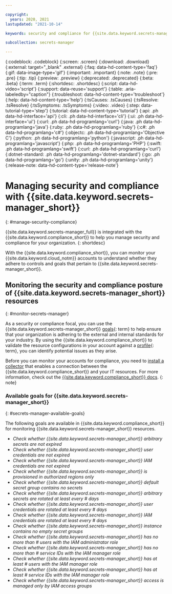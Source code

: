 ```yaml
---

copyright:
  years: 2020, 2021
lastupdated: "2021-10-14"

keywords: security and compliance for {{site.data.keyword.secrets-manager_short}}, security for {{site.data.keyword.secrets-manager_short}}, compliance for {{site.data.keyword.secrets-manager_short}},

subcollection: secrets-manager

---
```


{:codeblock: .codeblock}
{:screen: .screen}
{:download: .download}
{:external: target="_blank" .external}
{:faq: data-hd-content-type='faq'}
{:gif: data-image-type='gif'}
{:important: .important}
{:note: .note}
{:pre: .pre}
{:tip: .tip}
{:preview: .preview}
{:deprecated: .deprecated}
{:beta: .beta}
{:term: .term}
{:shortdesc: .shortdesc}
{:script: data-hd-video='script'}
{:support: data-reuse='support'}
{:table: .aria-labeledby="caption"}
{:troubleshoot: data-hd-content-type='troubleshoot'}
{:help: data-hd-content-type='help'}
{:tsCauses: .tsCauses}
{:tsResolve: .tsResolve}
{:tsSymptoms: .tsSymptoms}
{:video: .video}
{:step: data-tutorial-type='step'}
{:tutorial: data-hd-content-type='tutorial'}
{:api: .ph data-hd-interface='api'}
{:cli: .ph data-hd-interface='cli'}
{:ui: .ph data-hd-interface='ui'}
{:curl: .ph data-hd-programlang='curl'}
{:java: .ph data-hd-programlang='java'}
{:ruby: .ph data-hd-programlang='ruby'}
{:c#: .ph data-hd-programlang='c#'}
{:objectc: .ph data-hd-programlang='Objective C'}
{:python: .ph data-hd-programlang='python'}
{:javascript: .ph data-hd-programlang='javascript'}
{:php: .ph data-hd-programlang='PHP'}
{:swift: .ph data-hd-programlang='swift'}
{:curl: .ph data-hd-programlang='curl'}
{:dotnet-standard: .ph data-hd-programlang='dotnet-standard'}
{:go: .ph data-hd-programlang='go'}
{:unity: .ph data-hd-programlang='unity'}
{:release-note: data-hd-content-type='release-note'}

# Managing security and compliance with {{site.data.keyword.secrets-manager_short}}
{: #manage-security-compliance}



{{site.data.keyword.secrets-manager_full}} is integrated with the {{site.data.keyword.compliance_short}} to help you manage security and compliance for your organization.
{: shortdesc}



With the {{site.data.keyword.compliance_short}}, you can monitor your {{site.data.keyword.cloud_notm}} accounts to understand whether they adhere to controls and goals that pertain to {{site.data.keyword.secrets-manager_short}}.




## Monitoring the security and compliance posture of {{site.data.keyword.secrets-manager_short}} resources
{: #monitor-secrets-manager}

As a security or compliance focal, you can use the {{site.data.keyword.secrets-manager_short}} [goals](#x2117978){: term} to help ensure that your organization is adhering to the external and internal standards for your industry. By using the {{site.data.keyword.compliance_short}} to validate the resource configurations in your account against a [profile](#x2034950){: term}, you can identify potential issues as they arise.

Before you can monitor your accounts for compliance, you need to [install a collector](/docs/security-compliance?topic=security-compliance-collector) that enables a connection between the {{site.data.keyword.compliance_short}} and your IT resources. For more information, check out the [{{site.data.keyword.compliance_short}} docs](/docs/security-compliance?topic=security-compliance-getting-started).
{: note}

### Available goals for {{site.data.keyword.secrets-manager_short}}
{: #secrets-manager-available-goals}

The following goals are available in {{site.data.keyword.compliance_short}} for monitoring {{site.data.keyword.secrets-manager_short}} resources.

* *Check whether {{site.data.keyword.secrets-manager_short}} arbitrary secrets are not expired*
* *Check whether {{site.data.keyword.secrets-manager_short}} user credentials are not expired*
* *Check whether {{site.data.keyword.secrets-manager_short}} IAM credentials are not expired*
* *Check whether {{site.data.keyword.secrets-manager_short}} is provisioned in authorized regions only*
* *Check whether {{site.data.keyword.secrets-manager_short}} default secret group contains no secrets*
* *Check whether {{site.data.keyword.secrets-manager_short}} arbitrary secrets are rotated at least every # days*
* *Check whether {{site.data.keyword.secrets-manager_short}} user credentials are rotated at least every # days*
* *Check whether {{site.data.keyword.secrets-manager_short}} IAM credentials are rotated at least every # days*
* *Check whether {{site.data.keyword.secrets-manager_short}} instance contains no empty secret groups*
* *Check whether {{site.data.keyword.secrets-manager_short}} has no more than # users with the IAM administrator role*
* *Check whether {{site.data.keyword.secrets-manager_short}} has no more than # service IDs with the IAM manager role*
* *Check whether {{site.data.keyword.secrets-manager_short}} has at least # users with the IAM manager role*
* *Check whether {{site.data.keyword.secrets-manager_short}} has at least # service IDs with the IAM manager role*
* *Check whether {{site.data.keyword.secrets-manager_short}} access is managed only by IAM access groups*




